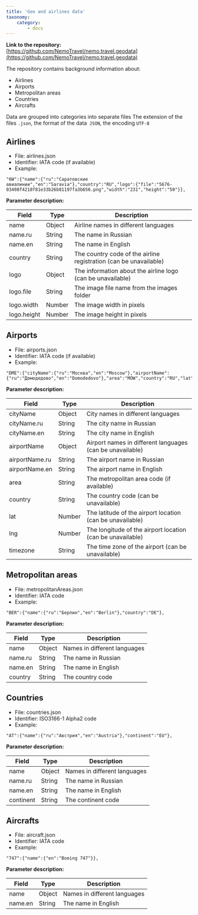 ```yaml
---
title: 'Geo and airlines data'
taxonomy:
    category:
        - docs
---
```


**Link to the repository:** [https://github.com/NemoTravel/nemo.travel.geodata](https://github.com/NemoTravel/nemo.travel.geodata)

The repository contains background information about:

* Airlines
* Airports
* Metropolitan areas 
* Countries
* Aircrafts

Data are grouped into categories into separate files
The extension of the files `.json`, the format of the data` JSON`, the encoding `UTF-8`

## Airlines

* File: airlines.json
* Identifier: IATA code (if available)
* Example:
```
"6W":{"name":{"ru":"Саратовские авиалинии","en":"Saravia"},"country":"RU","logo":{"file":"5676-03408f4218f81e33b26b81197fa3b656.png","width":"231","height":"50"}},
```

**Parameter description:**
 
| Field        | Type           | Description  |
| ------------- |---------------| ------|
| name          | Object        | Airline names in different languages |
| name.ru          | String        | The name in Russian |
| name.en          | String        | The name in English |
| country      | String        |  The country code of the airline registration (can be unavailable) |
| logo  | Object      |    The information about the airline logo (can be unavailable) |
| logo.file  | String      |  The image file name from the images folder |
| logo.width  | Number      |   The image width in pixels |
| logo.height  | Number      |    The image height in pixels |

##  Airports

* File: airports.json
* Identifier: IATA code (if available)
* Example:
```
"DME":{"cityName":{"ru":"Москва","en":"Moscow"},"airportName":{"ru":"Домодедово","en":"Domodedovo"},"area":"MOW","country":"RU","lat":55.4145,"lng":37.8999,"timezone":"Europe/Moscow"},
```

**Parameter description:**
 
| Field        | Type           | Description  |
| ------------- |---------------| ------|
| cityName          | Object        | City names in different languages |
| cityName.ru          | String        | The city name in Russian |
| cityName.en          | String        | The city name in English |
| airportName          | Object        | Airport names in different languages (can be unavailable) |
| airportName.ru          | String        | The airport name in Russian |
| airportName.en          | String        | The airport name in English |
| area          | String        | The metropolitan area code (if available) |
| country      | String        |  The country code (can be unavailable) |
| lat  | Number      |   The latitude of the airport location (can be unavailable) |
| lng  | Number      |    The longitude of the airport location (can be unavailable) |
| timezone  | String      | The time zone of the airport (can be unavailable) |


## Metropolitan areas

* File: metropolitanAreas.json
* Identifier: IATA code
* Example:
```
"BER":{"name":{"ru":"Берлин","en":"Berlin"},"country":"DE"},
```

**Parameter description:**
 
| Field        | Type           | Description  |
| ------------- |---------------| ------|
| name          | Object        | Names in different languages |
| name.ru          | String        | The name in Russian |
| name.en          | String        | The name in English |
| country      | String        |  The country code |


## Countries

* File: countries.json
* Identifier: ISO3166-1 Alpha2 code
* Example:
```
"AT":{"name":{"ru":"Австрия","en":"Austria"},"continent":"EU"},
```

**Parameter description:**
 
| Field        | Type           | Description  |
| ------------- |---------------| ------|
| name          | Object        | Names in different languages |
| name.ru          | String        | The name in Russian |
| name.en          | String        | The name in English |
| continent      | String        |  The continent code |

## Aircrafts

* File: aircraft.json
* Identifier: IATA code
* Example:
```
"747":{"name":{"en":"Boeing 747"}},
```

**Parameter description:**
 
| Field        | Type           | Description  |
| ------------- |---------------| ------|
| name          | Object        | Names in different languages |
| name.en          | String        | The name in English |
